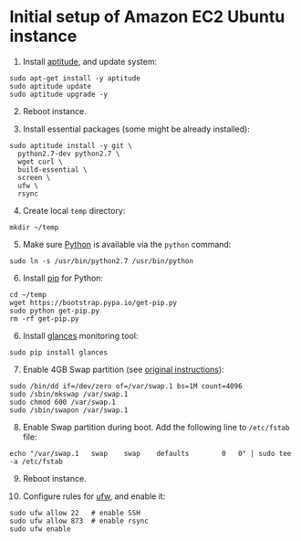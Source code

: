 Initial setup of Amazon EC2 Ubuntu instance
===========================================

1. Install [aptitude](https://wiki.debian.org/Aptitude), and update system:
```
sudo apt-get install -y aptitude
sudo aptitude update
sudo aptitude upgrade -y
```

2. Reboot instance.

3. Install essential packages (some might be already installed):
```
sudo aptitude install -y git \
  python2.7-dev python2.7 \
  wget curl \
  build-essential \
  screen \
  ufw \
  rsync
```

4. Create local `temp` directory:
```
mkdir ~/temp
```

5. Make sure [Python](https://www.python.org/) is available via the `python` command:
```
sudo ln -s /usr/bin/python2.7 /usr/bin/python

```

6. Install [pip](https://pypi.python.org/pypi/pip) for Python:
```
cd ~/temp
wget https://bootstrap.pypa.io/get-pip.py
sudo python get-pip.py
rm -rf get-pip.py
```

6. Install [glances](https://github.com/nicolargo/glances) monitoring tool:
```
sudo pip install glances
```

7. Enable 4GB Swap partition (see [original instructions](https://stackoverflow.com/questions/17173972/how-do-you-add-swap-to-an-ec2-instance)):
```
sudo /bin/dd if=/dev/zero of=/var/swap.1 bs=1M count=4096
sudo /sbin/mkswap /var/swap.1
sudo chmod 600 /var/swap.1
sudo /sbin/swapon /var/swap.1
```

8. Enable Swap partition during boot. Add the following line to `/etc/fstab` file:
```
echo "/var/swap.1   swap    swap    defaults        0   0" | sudo tee -a /etc/fstab
```

9. Reboot instance.

10. Configure rules for [ufw](https://launchpad.net/ufw), and enable it:

```
sudo ufw allow 22   # enable SSH
sudo ufw allow 873  # enable rsync
sudo ufw enable
```
